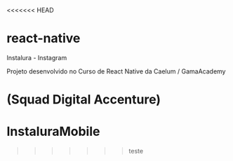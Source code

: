 <<<<<<< HEAD
# react-native

Instalura - Instagram

Projeto desenvolvido no Curso de React Native da Caelum / GamaAcademy

(Squad Digital Accenture)
=======
# InstaluraMobile
>>>>>>> teste
